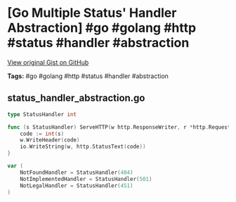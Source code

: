 # [Go Multiple Status' Handler Abstraction] #go #golang #http #status #handler #abstraction

[View original Gist on GitHub](https://gist.github.com/Integralist/bd46b6673376ceee7f029cfb576438b5)

**Tags:** #go #golang #http #status #handler #abstraction

## status_handler_abstraction.go

```go
type StatusHandler int

func (s StatusHandler) ServeHTTP(w http.ResponseWriter, r *http.Request) {
	code := int(s)
	w.WriteHeader(code)
	io.WriteString(w, http.StatusText(code))
}

var (
	NotFoundHandler = StatusHandler(404)
	NotImplementedHandler = StatusHandler(501)
	NotLegalHandler = StatusHandler(451)
)
```

